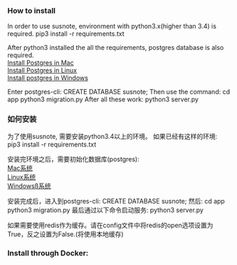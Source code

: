 ### How to install
In order to use susnote, environment with python3.x(higher than 3.4) is required.
    pip3 install -r requirements.txt

After python3 installed the all the requirements, postgres database is also required.<br>
[Install Postgres in Mac](https://www.postgresql.org/download/macosx/) <br>
[Install Postgres in Linux](https://www.postgresql.org/download/linux/ubuntu/) <br>
[Install postgres in Windows](https://www.postgresql.org/download/macosx/) <br>

Enter postgres-cli:
    CREATE DATABASE susnote;
Then use the command:
    cd app
    python3 migration.py
After all these work:
    python3 server.py

### 如何安装
为了使用susnote, 需要安装python3.4以上的环境。
如果已经有这样的环境:
    pip3 install -r requirements.txt

安装完环境之后，需要初始化数据库(postgres):<br>
[Mac系统](https://www.postgresql.org/download/macosx/) <br>
[Linux系统](https://www.postgresql.org/download/linux/ubuntu/) <br>
[Windowsß系统](https://www.postgresql.org/download/macosx/) <br>

安装完成后，进入到postgres-cli:
    CREATE DATABASE susnote;
然后:
    cd app
    python3 migration.py
最后通过以下命令启动服务:
    python3 server.py

如果需要使用redis作为缓存。请在config文件中将redis的open选项设置为True，反之设置为False.(将使用本地缓存)

### Install through Docker:
